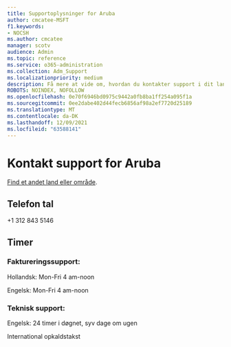 ```yaml
---
title: Supportoplysninger for Aruba
author: cmcatee-MSFT
f1.keywords:
- NOCSH
ms.author: cmcatee
manager: scotv
audience: Admin
ms.topic: reference
ms.service: o365-administration
ms.collection: Adm_Support
ms.localizationpriority: medium
description: Få mere at vide om, hvordan du kontakter support i dit land eller område.
ROBOTS: NOINDEX, NOFOLLOW
ms.openlocfilehash: 0e70f6946bd0975c9442a0fb8ba1ff254a095f1a
ms.sourcegitcommit: 0ee2dabe402d44fecb6856af98a2ef7720d25189
ms.translationtype: MT
ms.contentlocale: da-DK
ms.lasthandoff: 12/09/2021
ms.locfileid: "63588141"
---
```

# <a name="contact-support-for-aruba"></a>Kontakt support for Aruba

[Find et andet land eller område](../get-help-support.md).

## <a name="phone-number"></a>Telefon tal
+1 312 843 5146

## <a name="hours"></a>Timer
### <a name="billing-support"></a>Faktureringssupport:

Hollandsk: Mon-Fri 4 am-noon

Engelsk: Mon-Fri 4 am-noon

### <a name="technical-support"></a>Teknisk support:

Engelsk: 24 timer i døgnet, syv dage om ugen

International opkaldstakst
